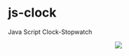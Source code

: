 # js-clock
Java Script Clock-Stopwatch

<p align="center">
  <img align="center" src="https://github.com/azizaykut/js-clock/blob/main/javascriptclock/img/js-clock.gif" />
</p>
